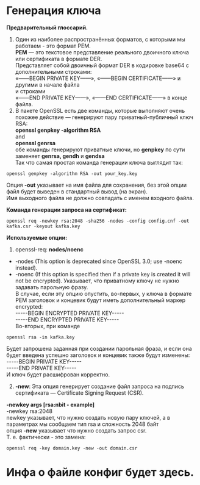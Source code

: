 # Генерация ключа
**Предварительный глоссарий.**<br>
1. Один из наиболее распространённых форматов, с которыми мы работаем - это формат PEM.<br>
**PEM** — это текстовое представление реального двоичного ключа или сертификата в формате DER.<br>
Представляет собой двоичный формат DER в кодировке base64 с дополнительными строками:<br>
«——BEGIN PRIVATE KEY——», «——BEGIN CERTIFICATE——» и другими в начале файла<br>
и строками<br>
«——END PRIVATE KEY——», «——END CERTIFICATE——» в конце файла.<br>
2. В пакете OpenSSL есть две команды, которые выполняют очень похожее действие — генерируют пару приватный-публичный ключ RSA:<br>
**openssl genpkey -algorithm RSA**<br>
and<br>
**openssl genrsa**<br>
обе команды генерируют приватные ключи, но **genpkey** по сути заменяет **genrsa, gendh** и **gendsa**<br>
Так что самая простая команда генерации ключа выглядит так:<br>
```
openssl genpkey -algorithm RSA -out your_key.key
```
Опция **-out** указывает на имя файла для сохранения, без этой опции файл будет выведен в стандартный вывод (на экран).<br>
Имя выходного файла не должно совпадать с именем входного файла.<br>

**Команда генерации запроса на сертификат:**
```
openssl req -newkey rsa:2048 -sha256 -nodes -config config.cnf -out kafka.csr -keyout kafka.key
```
**Используемые опции:**
1. openssl-req:
**nodes/noenc**<br>
 - -nodes (This option is deprecated since OpenSSL 3.0; use -noenc instead).
 - -noenc (If this option is specified then if a private key is created it will not be encrypted).
Указывает, что приватному ключу не нужно задавать парольную фразу.<br>
В случае, если эту опцию опустить, во-первых, у ключа в формате PEM заголовок и концевик будут иметь дополнительный маркер encrypted:<br>
-----BEGIN ENCRYPTED PRIVATE KEY-----<br>
-----END ENCRYPTED PRIVATE KEY-----<br>
Во-вторых, при команде
```
openssl rsa -in kafka.key
```
Будет запрошена заданная при создании парольная фраза, и если она будет введена успешно заголовок и концевик также будут изменены:<br>
-----BEGIN PRIVATE KEY-----<br>
-----END PRIVATE KEY-----<br>
И ключ будет расшифрован корректно.<br>

2. **-new**:
Эта опция генерирует создание файл запроса на подпись сертификата — Certificate Signing Request (CSR).<br>

**-newkey args [rsa:nbit - example]**<br>
-newkey rsa:2048<br>
newkey указывает, что нужно создать новую пару ключей, а в параметрах мы сообщаем тип rsa и сложность 2048 байт<br>
опция **-new** указывает что нужно создать запрос csr.<br>
Т. е. фактически - это замена:<br>
```
openssl req -key domain.key -new -out domain.csr
```

# Инфа о файле конфиг будет здесь.
